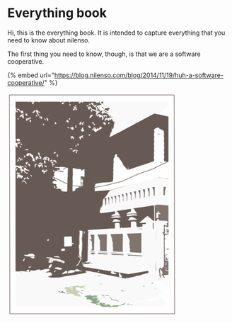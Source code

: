 # Everything book

Hi, this is the everything book. It is intended to capture everything that you need to know about nilenso.

The first thing you need to know, though, is that we are a software cooperative.

{% embed url="https://blog.nilenso.com/blog/2014/11/19/huh-a-software-cooperative/" %}



![nilenso &#x2013; since 2013](.gitbook/assets/nilenso-silhouette-2.png)

